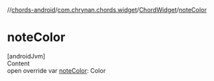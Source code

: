 //[chords-android](../../../index.md)/[com.chrynan.chords.widget](../index.md)/[ChordWidget](index.md)/[noteColor](note-color.md)



# noteColor  
[androidJvm]  
Content  
open override var [noteColor](note-color.md): Color  



